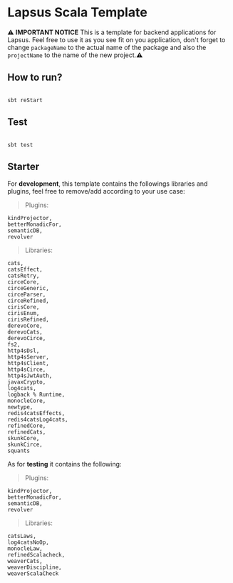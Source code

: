 # Lapsus Scala Template

⚠️ **IMPORTANT NOTICE** This is a template for backend applications for Lapsus. Feel free to use it as you see fit on you application, don't forget to change `packageName` to the actual name of the package and also the `projectName` to the name of the new project.⚠️

## How to run?

```shell

sbt reStart

```

## Test

```shell

sbt test

```

## Starter

For **development**, this template contains the followings libraries and plugins, feel free to remove/add according to your use case:

>Plugins:

```
kindProjector,
betterMonadicFor,
semanticDB,
revolver
```

>Libraries:

```
cats,
catsEffect,
catsRetry,
circeCore,
circeGeneric,
circeParser,
circeRefined,
cirisCore,
cirisEnum,
cirisRefined,
derevoCore,
derevoCats,
derevoCirce,
fs2,
http4sDsl,
http4sServer,
http4sClient,
http4sCirce,
http4sJwtAuth,
javaxCrypto,
log4cats,
logback % Runtime,
monocleCore,
newtype,
redis4catsEffects,
redis4catsLog4cats,
refinedCore,
refinedCats,
skunkCore,
skunkCirce,
squants
```

As for **testing** it contains the following:

>Plugins:

```
kindProjector,
betterMonadicFor,
semanticDB,
revolver
```

>Libraries:

```
catsLaws,
log4catsNoOp,
monocleLaw,
refinedScalacheck,
weaverCats,
weaverDiscipline,
weaverScalaCheck
```
